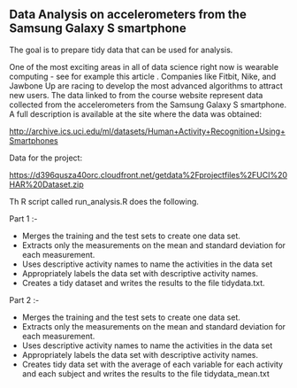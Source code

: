 ##  Data Analysis on accelerometers from the Samsung Galaxy S smartphone
 
The goal is to prepare tidy data that can be used for analysis.

One of the most exciting areas in all of data science right now is wearable computing - see for example this article . Companies like Fitbit, Nike, and Jawbone Up are racing to develop the most advanced algorithms to attract new users. The data linked to from the course website represent data collected from the accelerometers from the Samsung Galaxy S smartphone. A full description is available at the site where the data was obtained: 

http://archive.ics.uci.edu/ml/datasets/Human+Activity+Recognition+Using+Smartphones 

Data for the project: 

https://d396qusza40orc.cloudfront.net/getdata%2Fprojectfiles%2FUCI%20HAR%20Dataset.zip 

 Th R script called run_analysis.R does the following.
 
 Part 1 :-
* Merges the training and the test sets to create one data set.
* Extracts only the measurements on the mean and standard deviation for each measurement. 
* Uses descriptive activity names to name the activities in the data set
* Appropriately labels the data set with descriptive activity names. 
* Creates a tidy dataset and writes the results to the file tidydata.txt.

 Part 2 :-
* Merges the training and the test sets to create one data set.
* Extracts only the measurements on the mean and standard deviation for each measurement. 
* Uses descriptive activity names to name the activities in the data set
* Appropriately labels the data set with descriptive activity names. 
* Creates tidy data set with the average of each variable for each activity and each subject and writes the results to the file tidydata_mean.txt